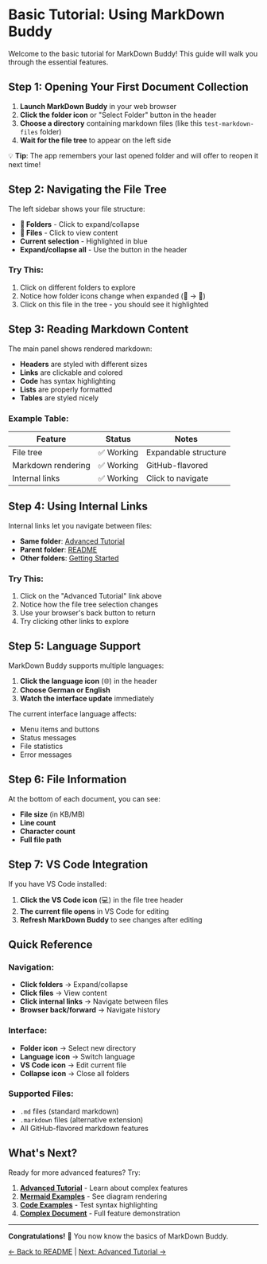 # Basic Tutorial: Using MarkDown Buddy

Welcome to the basic tutorial for MarkDown Buddy! This guide will walk you through the essential features.

## Step 1: Opening Your First Document Collection

1. **Launch MarkDown Buddy** in your web browser
2. **Click the folder icon** or "Select Folder" button in the header
3. **Choose a directory** containing markdown files (like this `test-markdown-files` folder)
4. **Wait for the file tree** to appear on the left side

💡 **Tip**: The app remembers your last opened folder and will offer to reopen it next time!

## Step 2: Navigating the File Tree

The left sidebar shows your file structure:

- **📁 Folders** - Click to expand/collapse
- **📄 Files** - Click to view content
- **Current selection** - Highlighted in blue
- **Expand/collapse all** - Use the button in the header

### Try This:
1. Click on different folders to explore
2. Notice how folder icons change when expanded (📁 → 📂)
3. Click on this file in the tree - you should see it highlighted

## Step 3: Reading Markdown Content

The main panel shows rendered markdown:

- **Headers** are styled with different sizes
- **Links** are clickable and colored
- **Code** has syntax highlighting
- **Lists** are properly formatted
- **Tables** are styled nicely

### Example Table:
| Feature | Status | Notes |
|---------|--------|-------|
| File tree | ✅ Working | Expandable structure |
| Markdown rendering | ✅ Working | GitHub-flavored |
| Internal links | ✅ Working | Click to navigate |

## Step 4: Using Internal Links

Internal links let you navigate between files:

- **Same folder**: [Advanced Tutorial](advanced-tutorial.md)
- **Parent folder**: [README](../README.md)
- **Other folders**: [Getting Started](../docs/getting-started.md)

### Try This:
1. Click on the "Advanced Tutorial" link above
2. Notice how the file tree selection changes
3. Use your browser's back button to return
4. Try clicking other links to explore

## Step 5: Language Support

MarkDown Buddy supports multiple languages:

1. **Click the language icon** (🌐) in the header
2. **Choose German or English**
3. **Watch the interface update** immediately

The current interface language affects:
- Menu items and buttons
- Status messages
- File statistics
- Error messages

## Step 6: File Information

At the bottom of each document, you can see:
- **File size** (in KB/MB)
- **Line count**
- **Character count**  
- **Full file path**

## Step 7: VS Code Integration

If you have VS Code installed:

1. **Click the VS Code icon** (💻) in the file tree header
2. **The current file opens** in VS Code for editing
3. **Refresh MarkDown Buddy** to see changes after editing

## Quick Reference

### Navigation:
- **Click folders** → Expand/collapse
- **Click files** → View content
- **Click internal links** → Navigate between files
- **Browser back/forward** → Navigate history

### Interface:
- **Folder icon** → Select new directory
- **Language icon** → Switch language
- **VS Code icon** → Edit current file
- **Collapse icon** → Close all folders

### Supported Files:
- `.md` files (standard markdown)
- `.markdown` files (alternative extension)
- All GitHub-flavored markdown features

## What's Next?

Ready for more advanced features? Try:

1. **[Advanced Tutorial](advanced-tutorial.md)** - Learn about complex features
2. **[Mermaid Examples](../examples/mermaid-examples.md)** - See diagram rendering
3. **[Code Examples](../examples/code-examples.md)** - Test syntax highlighting
4. **[Complex Document](../docs/complex-example.md)** - Full feature demonstration

---

**Congratulations!** 🎉 You now know the basics of MarkDown Buddy.

[← Back to README](../README.md) | [Next: Advanced Tutorial →](advanced-tutorial.md)
